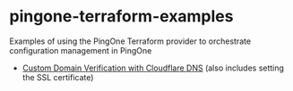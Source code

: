 # pingone-terraform-examples

Examples of using the PingOne Terraform provider to orchestrate configuration management in PingOne

* [Custom Domain Verification with Cloudflare DNS](./custom-domain-with-cloudflare/) (also includes setting the SSL certificate)